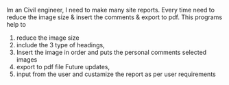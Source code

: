 Im an Civil engineer, I need to make many site reports. Every time need to reduce the image size & insert the comments & export to pdf. This programs help to
  1. reduce the image size
  2. include the 3 type of headings, 
  3. Insert the image in order and puts the personal comments selected images 
  4. export to pdf file 
Future updates, 
  1. input from the user and custamize the report as per user requirements 
